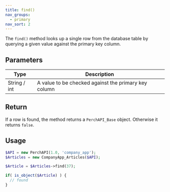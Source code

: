 ```yaml
---
title: find()
nav_groups:
  - primary
nav_sort: 2
---
```


The `find()` method looks up a single row from the database table by querying a given value against the primary key column.

## Parameters

| Type         | Description                                          |
| ------------ | ---------------------------------------------------- |
| String / int | A value to be checked against the primary key column |

## Return

If a row is found, the method returns a `PerchAPI_Base` object. Otherwise it returns `false`.

## Usage

```php
$API = new PerchAPI(1.0, 'company_app');
$Articles = new CompanyApp_Articles($API);

$Article = $Articles->find(37);

if( is_object($Article) ) {
  // found
}
```

